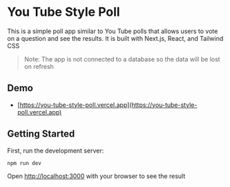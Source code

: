 # You Tube Style Poll

This is a simple poll app similar to You Tube polls that allows users to vote on a question and see the results. It is built with Next.js, React, and Tailwind CSS

> Note: The app is not connected to a database so the data will be lost on refresh

## Demo

- [https://you-tube-style-poll.vercel.app](https://you-tube-style-poll.vercel.app)

## Getting Started

First, run the development server:

```bash
npm run dev
```

Open [http://localhost:3000](http://localhost:3000) with your browser to see the result
